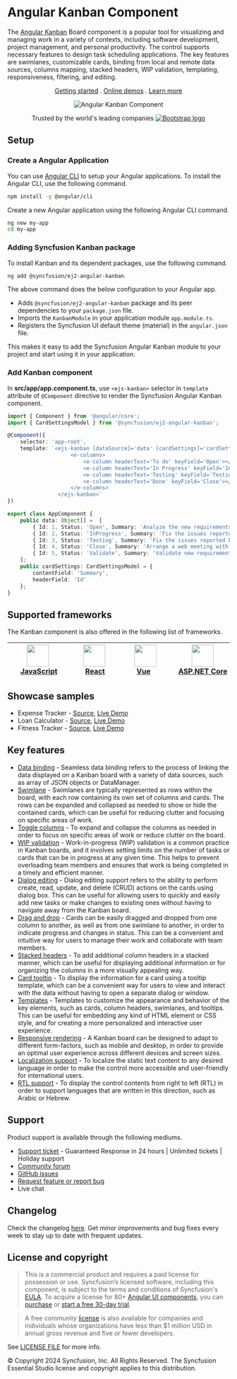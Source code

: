 # Angular Kanban Component

The [Angular Kanban](https://www.syncfusion.com/angular-components/angular-kanban-board?utm_source=npm&utm_medium=listing&utm_campaign=angular-kanban-npm) Board component is a popular tool for visualizing and managing work in a variety of contexts, including software development, project management, and personal productivity. The control supports necessary features to design task scheduling applications. The key features are swimlanes, customizable cards, binding from local and remote data sources, columns mapping, stacked headers, WIP validation, templating, responsiveness, filtering, and editing.

<p align="center">
    <a href="https://ej2.syncfusion.com/angular/documentation/kanban/getting-started/?utm_source=npm&utm_medium=listing&utm_campaign=angular-kanban-npm">Getting started</a> . 
    <a href="https://ej2.syncfusion.com/angular/demos/?utm_source=npm&utm_medium=listing&utm_campaign=angular-kanban-npm#/bootstrap5/kanban/overview">Online demos</a> . 
    <a href="https://www.syncfusion.com/angular-components/angular-kanban-board?utm_source=npm&utm_medium=listing&utm_campaign=angular-kanban-npm">Learn more</a>
</p>
<p align="center">
   <img src="https://raw.githubusercontent.com/SyncfusionExamples/nuget-img/master/angular/angular-kanban.png" alt="Angular Kanban Component"/>
</p>

<p align="center">
Trusted by the world's leading companies
  <a href="https://www.syncfusion.com">
    <img src="https://raw.githubusercontent.com/SyncfusionExamples/nuget-img/master/syncfusion/syncfusion-trusted-companies.webp" alt="Bootstrap logo">
  </a>
</p>

## Setup

### Create a Angular Application

You can use [Angular CLI](https://github.com/angular/angular-cli) to setup your Angular applications. To install the Angular CLI, use the following command.

```bash
npm install -g @angular/cli
```

Create a new Angular application using the following Angular CLI command.

```bash
ng new my-app
cd my-app
```

### Adding Syncfusion Kanban package

To install Kanban and its dependent packages, use the following command.

```sh
ng add @syncfusion/ej2-angular-kanban
```

The above command does the below configuration to your Angular app.

 * Adds `@syncfusion/ej2-angular-kanban` package and its peer dependencies to your `package.json` file.
 * Imports the `KanbanModule` in your application module `app.module.ts`.
 * Registers the Syncfusion UI default theme (material) in the `angular.json` file.

This makes it easy to add the Syncfusion Angular Kanban module to your project and start using it in your application.

### Add Kanban component

In **src/app/app.component.ts**, use `<ejs-kanban>` selector in `template` attribute of  `@Component` directive to render the Syncfusion Angular Kanban component.

```typescript
import { Component } from '@angular/core';
import { CardSettingsModel } from '@syncfusion/ej2-angular-kanban';

@Component({
    selector: 'app-root',
    template: `<ejs-kanban [dataSource]='data' [cardSettings]='cardSettings'>
                    <e-columns>
                        <e-column headerText='To do' keyField='Open'></e-column>
                        <e-column headerText='In Progress' keyField='InProgress'></e-column>
                        <e-column headerText='Testing' keyField='Testing'></e-column>
                        <e-column headerText='Done' keyField='Close'></e-column>
                    </e-columns>
                </ejs-kanban>`
})

export class AppComponent {
    public data: Object[] =  [
        { Id: 1, Status: 'Open', Summary: 'Analyze the new requirements gathered from the customer.', Type: 'Story', Priority: 'Low', Tags: 'Analyze,Customer', Estimate: 3.5, Assignee: 'Nancy Davloio', RankId: 1 },
        { Id: 2, Status: 'InProgress', Summary: 'Fix the issues reported in the IE browser.', Type: 'Bug', Priority: 'Release Breaker', Tags: 'IE', Estimate: 2.5, Assignee: 'Janet Leverling', RankId: 2  },
        { Id: 3, Status: 'Testing', Summary: 'Fix the issues reported by the customer.', Type: 'Bug', Priority: 'Low', Tags: 'Customer', Estimate: '3.5', Assignee: 'Steven walker', RankId: 1 },
        { Id: 4, Status: 'Close', Summary: 'Arrange a web meeting with the customer to get the login page requirements.', Type: 'Others', Priority: 'Low', Tags: 'Meeting', Estimate: 2, Assignee: 'Michael Suyama', RankId: 1 },
        { Id: 5, Status: 'Validate', Summary: 'Validate new requirements', Type: 'Improvement', Priority: 'Low', Tags: 'Validation', Estimate: 1.5, Assignee: 'Robert King', RankId: 1 }
    ];
    public cardSettings: CardSettingsModel = {
        contentField: 'Summary',
        headerField: 'Id'
    };
}
```

## Supported frameworks

The Kanban component is also offered in the following list of frameworks.

| [<img src="https://ej2.syncfusion.com/github/images/js.svg" height="50" />](https://www.syncfusion.com/javascript-ui-controls?utm_medium=listing&utm_source=github)<br/>&nbsp;&nbsp;&nbsp;&nbsp;&nbsp;[JavaScript](https://www.syncfusion.com/javascript-ui-controls?utm_medium=listing&utm_source=github)&nbsp;&nbsp;&nbsp;&nbsp; | [<img src="https://ej2.syncfusion.com/github/images/react.svg"  height="50" />](https://www.syncfusion.com/react-ui-components?utm_medium=listing&utm_source=github)<br/>&nbsp;&nbsp;&nbsp;&nbsp;&nbsp;&nbsp;&nbsp;[React](https://www.syncfusion.com/react-ui-components?utm_medium=listing&utm_source=github)&nbsp;&nbsp;&nbsp;&nbsp;&nbsp;&nbsp; | [<img src="https://ej2.syncfusion.com/github/images/vue.svg" height="50" />](https://www.syncfusion.com/vue-ui-components?utm_medium=listing&utm_source=github)<br/>&nbsp;&nbsp;&nbsp;&nbsp;&nbsp;&nbsp;&nbsp;[Vue](https://www.syncfusion.com/vue-ui-components?utm_medium=listing&utm_source=github)&nbsp;&nbsp;&nbsp;&nbsp;&nbsp;&nbsp;&nbsp;&nbsp;&nbsp; | [<img src="https://ej2.syncfusion.com/github/images/netcore.svg" height="50" />](https://www.syncfusion.com/aspnet-core-ui-controls?utm_medium=listing&utm_source=github)<br/>&nbsp;&nbsp;[ASP.NET&nbsp;Core](https://www.syncfusion.com/aspnet-core-ui-controls?utm_medium=listing&utm_source=github)&nbsp;&nbsp; | [<img src="https://ej2.syncfusion.com/github/images/netmvc.svg" height="50" />](https://www.syncfusion.com/aspnet-mvc-ui-controls?utm_medium=listing&utm_source=github)<br/>&nbsp;&nbsp;[ASP.NET&nbsp;MVC](https://www.syncfusion.com/aspnet-mvc-ui-controls?utm_medium=listing&utm_source=github)&nbsp;&nbsp; | 
| :-----: | :-----: | :-----: | :-----: | :-----: |

## Showcase samples

* Expense Tracker - [Source](https://github.com/syncfusion/ej2-showcase-angular-expensetracker?utm_source=npm&utm_medium=listing&utm_campaign=angular-kanban-npm), [Live Demo](https://ej2.syncfusion.com/showcase/angular/expensetracker/#/dashboard?utm_source=npm&utm_medium=listing&utm_campaign=angular-kanban-npm)
* Loan Calculator - [Source](https://github.com/syncfusion/ej2-sample-ng-loancalculator?utm_source=npm&utm_medium=listing&utm_campaign=angular-kanban-npm), [Live Demo](https://ej2.syncfusion.com/showcase/angular/loancalculator/?utm_source=npm&utm_medium=listing&utm_campaign=angular-kanban-npm)
* Fitness Tracker - [Source](https://github.com/SyncfusionExamples/showcase-angular-health-tracker-dashboard-demo), [Live Demo](https://ej2.syncfusion.com/showcase/angular/fitness-tracker-app/)

## Key features

* [Data binding](https://ej2.syncfusion.com/angular/demos/?utm_source=npm&utm_medium=listing&utm_campaign=angular-kanban-npm#/material/kanban/remote-data) - Seamless data binding refers to the process of linking the data displayed on a Kanban board with a variety of data sources, such as  array of JSON objects or DataManager.
* [Swimlane](https://ej2.syncfusion.com/angular/demos/?utm_source=npm&utm_medium=listing&utm_campaign=angular-kanban-npm#/material/kanban/swimlane) - Swimlanes are typically represented as rows within the board, with each row containing its own set of columns and cards. The rows can be expanded and collapsed as needed to show or hide the contained cards, which can be useful for reducing clutter and focusing on specific areas of work.
* [Toggle columns](https://ej2.syncfusion.com/angular/demos/?utm_source=npm&utm_medium=listing&utm_campaign=angular-kanban-npm#/material/kanban/toggle-columns) - To expand and collapse the columns as needed in order to focus on specific areas of work or reduce clutter on the board.
* [WIP validation](https://ej2.syncfusion.com/angular/demos/?utm_source=npm&utm_medium=listing&utm_campaign=angular-kanban-npm#/material/kanban/wip-validation) - Work-in-progress (WIP) validation is a common practice in Kanban boards, and it involves setting limits on the number of tasks or cards that can be in progress at any given time. This helps to prevent overloading team members and ensures that work is being completed in a timely and efficient manner.
* [Dialog editing](https://ej2.syncfusion.com/angular/demos/?utm_source=npm&utm_medium=listing&utm_campaign=angular-kanban-npm#/material/kanban/dialog-editing) - Dialog editing support refers to the ability to perform create, read, update, and delete (CRUD) actions on the cards using dialog box. This can be useful for allowing users to quickly and easily add new tasks or make changes to existing ones without having to navigate away from the Kanban board.
* [Drag and drop](https://ej2.syncfusion.com/angular/demos/?utm_source=npm&utm_medium=listing&utm_campaign=angular-kanban-npm#/material/kanban/overview) - Cards can be easily dragged and dropped from one column to another, as well as from one swimlane to another, in order to indicate progress and changes in status. This can be a convenient and intuitive way for users to manage their work and collaborate with team members.
* [Stacked headers](https://ej2.syncfusion.com/angular/demos/?utm_source=npm&utm_medium=listing&utm_campaign=angular-kanban-npm#/material/kanban/stacked-header) - To add additional column headers in a stacked manner, which can be useful for displaying additional information or for organizing the columns in a more visually appealing way.
* [Card tooltip](https://ej2.syncfusion.com/angular/demos/?utm_source=npm&utm_medium=listing&utm_campaign=angular-kanban-npm#/material/kanban/tooltip-template) - To display the information for a card using a tooltip template, which can be a convenient way for users to view and interact with the data without having to open a separate dialog or window.
* [Templates](https://ej2.syncfusion.com/angular/demos/?utm_source=npm&utm_medium=listing&utm_campaign=angular-kanban-npm#/material/kanban/card-template) - Templates to customize the appearance and behavior of the key elements, such as cards, column headers, swimlanes, and tooltips. This can be useful for embedding any kind of HTML element or CSS style, and for creating a more personalized and interactive user experience.
* [Responsive rendering](https://ej2.syncfusion.com/angular/documentation/kanban/responsive-mode/?utm_source=npm&utm_medium=listing&utm_campaign=angular-kanban-npm#responsive-mode) - A Kanban board can be designed to adapt to different form-factors, such as mobile and desktop, in order to provide an optimal user experience across different devices and screen sizes.
* [Localization support](https://ej2.syncfusion.com/angular/documentation/kanban/localization/?utm_source=npm&utm_medium=listing&utm_campaign=angular-kanban-npm#globalization) - To localize the static text content to any desired language in order to make the control more accessible and user-friendly for international users.
* [RTL support](https://ej2.syncfusion.com/angular/documentation/kanban/localization/?utm_source=npm&utm_medium=listing&utm_campaign=angular-kanban-npm#right-to-left-rtl) - To display the control contents from right to left (RTL) in order to support languages that are written in this direction, such as Arabic or Hebrew.

## Support

Product support is available through the following mediums.

* [Support ticket](https://support.syncfusion.com/support/tickets/create) - Guaranteed Response in 24 hours | Unlimited tickets | Holiday support
* [Community forum](https://www.syncfusion.com/forums/angular-js2?utm_source=npm&utm_medium=listing&utm_campaign=angular-kanban-npm)
* [GitHub issues](https://github.com/syncfusion/ej2-angular-ui-components/issues/new)
* [Request feature or report bug](https://www.syncfusion.com/feedback/angular?utm_source=npm&utm_medium=listing&utm_campaign=angular-kanban-npm)
* Live chat

## Changelog

Check the changelog [here](https://github.com/syncfusion/ej2-angular-ui-components/blob/master/components/kanban/CHANGELOG.md?utm_source=npm&utm_medium=listing&utm_campaign=angular-kanban-npm). Get minor improvements and bug fixes every week to stay up to date with frequent updates.

## License and copyright

> This is a commercial product and requires a paid license for possession or use. Syncfusion’s licensed software, including this component, is subject to the terms and conditions of Syncfusion's [EULA](https://www.syncfusion.com/eula/es/). To acquire a license for 80+ [Angular UI components](https://www.syncfusion.com/angular-components), you can [purchase](https://www.syncfusion.com/sales/products) or [start a free 30-day trial](https://www.syncfusion.com/account/manage-trials/start-trials).

> A free community [license](https://github.com/syncfusion/ej2-angular-ui-components/blob/master/license?utm_source=npm&utm_medium=listing&utm_campaign=angular-kanban-npm) is also available for companies and individuals whose organizations have less than $1 million USD in annual gross revenue and five or fewer developers.

See [LICENSE FILE](https://github.com/syncfusion/ej2-angular-ui-components/blob/master/license?utm_source=npm&utm_medium=listing&utm_campaign=angular-kanban-npm) for more info.

© Copyright 2024 Syncfusion, Inc. All Rights Reserved. The Syncfusion Essential Studio license and copyright applies to this distribution.